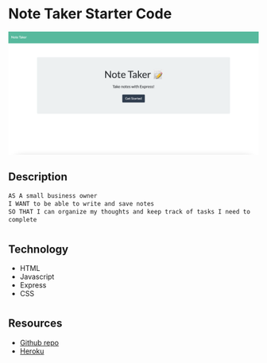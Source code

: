 # Note Taker Starter Code
![](./public/assets/img/Screen%20Shot%202022-07-16%20at%2010.50.38%20PM.png)
## Description
```
AS A small business owner
I WANT to be able to write and save notes
SO THAT I can organize my thoughts and keep track of tasks I need to complete
```
#
## Technology
* HTML
* Javascript
* Express
* CSS
#
## Resources
* [Github repo](https://github.com/krosario314/noteTaker)
* [Heroku]()